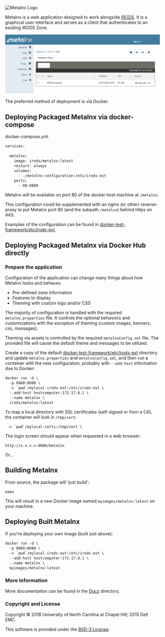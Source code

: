![Metalnx Logo](docs/IMAGES/mlx_logo_blue.png)

Metalnx is a web application designed to work alongside [iRODS](https://irods.org). It is a graphical user interface and serves as a client that authenticates to an existing iRODS Zone.

![Metalnx 3.1.0 Screenshot](docs/IMAGES/metalnx3.1.0.png)


The preferred method of deployment is via Docker.

## Deploying Packaged Metalnx via docker-compose

docker-compose.yml
```
services:

  metalnx:
    image: irods/metalnx:latest
    restart: always
    volumes:
      - ./metalnx-configuration:/etc/irods-ext
    ports:
      - 80:8080
```

Metalnx will be available on port 80 of the docker host machine at `/metalnx`.

This configuration could be supplemented with an nginx (or other) reverse-proxy to put Metalnx port 80 (and the subpath `/metalnx`) behind https on 443.

Examples of the configuration can be found in [docker-test-framework/etc/irods-ext](./docker-test-framework/etc/irods-ext).

## Deploying Packaged Metalnx via Docker Hub directly

### Prepare the application

Configuration of the application can change many things about how Metalnx looks and behaves.
 - Pre-defined zone information
 - Features to display
 - Theming with custom logo and/or CSS

The majority of configuration is handled with the required `metalnx.properties` file.  It controls the optional behaviors
and customizations with the exception of theming (custom images, banners, css, messages). 

Theming via assets is controlled by the required `metalnxConfig.xml` file.  The provided file will cause the default theme and messages to be utilized.

Create a copy of the default [docker-test-framework/etc/irods-ext](./docker-test-framework/etc/irods-ext) directory and update `metalnx.properties` and `metalnxConfig.xml`, and then run a container with the new configuration, probably with `--add-host` information due to Docker:
```
docker run -d \
  -p 8080:8080 \
  -v `pwd`/mylocal-irods-ext:/etc/irods-ext \
  --add-host hostcomputer:172.17.0.1 \
  --name metalnx \
  irods/metalnx:latest
```

To map a local directory with SSL certificates (self-signed or from a CA), the container will look in `/tmp/cert`:
```
 -v `pwd`/mylocal-certs:/tmp/cert \
```

The login screen should appear when requested in a web browser:

```
http://x.x.x.x:8080/metalnx
```



Or...

## Building Metalnx

From source, the package will 'just build':
```
make
```

This will result in a new Docker image named `myimages/metalnx:latest` on your machine.

## Deploying Built Metalnx

If you're deploying your own image (built just above):

```
docker run -d \
  -p 8080:8080 \
  -v `pwd`/mylocal-irods-ext:/etc/irods-ext \
  --add-host hostcomputer:172.17.0.1 \
  --name metalnx \
  myimages/metalnx:latest
```

### More information

More documentation can be found in the [Docs](docs) directory.

### Copyright and License

Copyright © 2018 University of North Carolina at Chapel Hill; 2015 Dell EMC.

This software is provided under the [BSD-3 License](LICENSE.md).
